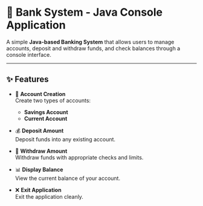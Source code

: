 # 🏦 Bank System - Java Console Application

A simple **Java-based Banking System** that allows users to manage accounts, deposit and withdraw funds, and check balances through a console interface.

---

## ✨ Features

- 🧾 **Account Creation**  
  Create two types of accounts:  
  - **Savings Account**  
  - **Current Account**

- 💰 **Deposit Amount**  
  Deposit funds into any existing account.

- 💸 **Withdraw Amount**  
  Withdraw funds with appropriate checks and limits.

- 📊 **Display Balance**  
  View the current balance of your account.

- ❌ **Exit Application**  
  Exit the application cleanly.
